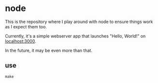 # node
This is the repository where I play around with node to ensure things work as I expect them too.

Currently, it's a simple webserver app that launches "Hello, World!" on [localhost:3000](https://localhost:3000/).

In the future, it may be even more than that.

## use
```
make
```
